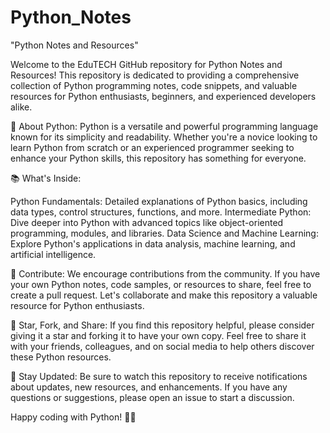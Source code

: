 # Python_Notes
"Python Notes and Resources"

Welcome to the EduTECH GitHub repository for Python Notes and Resources! This repository is dedicated to providing a comprehensive collection of Python programming notes, code snippets, and valuable resources for Python enthusiasts, beginners, and experienced developers alike.

🐍 About Python:
Python is a versatile and powerful programming language known for its simplicity and readability. Whether you're a novice looking to learn Python from scratch or an experienced programmer seeking to enhance your Python skills, this repository has something for everyone.

📚 What's Inside:

Python Fundamentals: Detailed explanations of Python basics, including data types, control structures, functions, and more.
Intermediate Python: Dive deeper into Python with advanced topics like object-oriented programming, modules, and libraries.
Data Science and Machine Learning: Explore Python's applications in data analysis, machine learning, and artificial intelligence.

🤝 Contribute:
We encourage contributions from the community. If you have your own Python notes, code samples, or resources to share, feel free to create a pull request. Let's collaborate and make this repository a valuable resource for Python enthusiasts.

🌟 Star, Fork, and Share:
If you find this repository helpful, please consider giving it a star and forking it to have your own copy. Feel free to share it with your friends, colleagues, and on social media to help others discover these Python resources.

📌 Stay Updated:
Be sure to watch this repository to receive notifications about updates, new resources, and enhancements. If you have any questions or suggestions, please open an issue to start a discussion.

Happy coding with Python! 🐍✨
